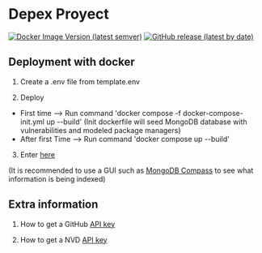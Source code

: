 # Depex Proyect

[![Docker Image Version (latest semver)](https://img.shields.io/docker/v/germanmt/depex?color=blue&label=dockerhub&logo=docker&sort=semver)](https://hub.docker.com/repository/docker/germanmt/depex) [![GitHub release (latest by date)](https://img.shields.io/github/v/release/GermanMT/depex?color=green&logo=github)](https://github.com/GermanMT/depex/releases)

## Deployment with docker

1. Create a .env file from template.env

2. Deploy
- First time --> Run command 'docker compose -f docker-compose-init.yml up --build' (Init dockerfile will seed MongoDB database with vulnerabilities and modeled package managers)
- After first Time --> Run command 'docker compose up --build'

3. Enter [here](http://0.0.0.0:8000/docs)

(It is recommended to use a GUI such as [MongoDB Compass](https://www.mongodb.com/en/products/compass) to see what information is being indexed)

## Extra information

1. How to get a GitHub [API key](https://github.com/settings/tokens)

2. How to get a NVD [API key](https://nvd.nist.gov/developers/request-an-api-key)
